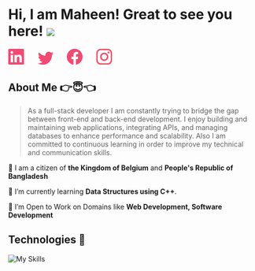 <h1>
	Hi, I am Maheen! Great to see you here!
	<img src="https://media.giphy.com/media/3ohhwMDyS6rv3sB8yI/giphy.gif" width="50">
</h1>

<!-- Social icons section -->
<p>
	<a href="https://linkedin.com/in/md-maheen-billah" target="_blank" rel="noopener noreferrer"><img width="32px" target="_blank" alt="Linkedin" title="Linkedin" src="./images/linkedin.png"/></a>
	&#8287;&#8287;&#8287;&#8287;&#8287;
	<a href="https://x.com/mdmaheen_billah" target="_blank" rel="noopener noreferrer"><img width="32px" target="_blank" alt="Twitter" title="Twitter" src="./images/twitter.png"/></a>
	&#8287;&#8287;&#8287;&#8287;&#8287;
	<a href="https://facebook.com/md.maheen.billah.97" alt="Facebook" title="Facebook" target="_blank" rel="noopener noreferrer"><img width="32px" target="_blank" src="./images/facebook.png"/></a>
	&#8287;&#8287;&#8287;&#8287;&#8287;
	<a href="https://www.instagram.com/md.maheen.billah.97/" target="_blank" rel="noopener noreferrer"><img width="32px" target="_blank" alt="Instagram" title="Instagram" src="./images/instagram.png"></a>
</p>


<!-- About Me Section -->

## About Me 👉😇👈

>As a full-stack developer I am constantly trying to bridge the gap between front-end and back-end development. I enjoy building and maintaining web applications, integrating APIs, and managing databases to enhance performance and scalability. Also I am committed to continuous learning in order to improve my technical and communication skills.


📍 I am a citizen of **the Kingdom of Belgium** and **People's Republic of Bangladesh**

🌱 I’m currently learning **Data Structures using C++**.

🤔 I’m Open to Work on Domains like **Web Development, Software Development**

## Technologies 🧠 
![My Skills](https://go-skill-icons.vercel.app/api/icons?i=c,cpp,typescript,javascript,mongoose,nodejs,express,mongodb,nextjs,react,html,css,tailwind,firebase)


